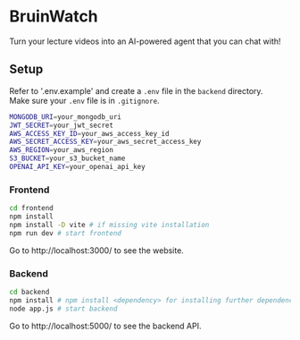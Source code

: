 # BruinWatch

Turn your lecture videos into an AI-powered agent that you can chat with!

## Setup

Refer to '.env.example' and create a `.env` file in the `backend` directory.
<br>
Make sure your `.env` file is in `.gitignore`.
```bash
MONGODB_URI=your_mongodb_uri
JWT_SECRET=your_jwt_secret
AWS_ACCESS_KEY_ID=your_aws_access_key_id
AWS_SECRET_ACCESS_KEY=your_aws_secret_access_key
AWS_REGION=your_aws_region
S3_BUCKET=your_s3_bucket_name
OPENAI_API_KEY=your_openai_api_key
```

### Frontend

```bash
cd frontend
npm install
npm install -D vite # if missing vite installation
npm run dev # start frontend
```
Go to http://localhost:3000/ to see the website.

### Backend

```bash
cd backend
npm install # npm install <dependency> for installing further dependencies
node app.js # start backend
```
Go to http://localhost:5000/ to see the backend API.
